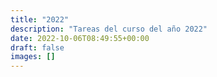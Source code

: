 ```yaml
---
title: "2022"
description: "Tareas del curso del año 2022"
date: 2022-10-06T08:49:55+00:00
draft: false
images: []
---
```

